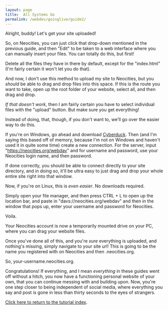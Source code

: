```yaml
---
layout: page
title:  All Systems Go
permalink: /webdev/goinglive/guide2/
---
```

Alright, buddy! Let's get your site uploaded!

So, on Neocities, you can just click that drop-down mentioned in the previous guide, and then "Edit" to be taken to a web interface where you can manually insert your files. You can totally do this, but first!

Delete all the files they have in there by default, except for the "index.html" (I'm fairly certain it won't let you do that).

And now, I don't use this method to upload my site to Neocities, but you *should* be able to drag and drop files into this space. If this is the route you want to take, open up the root folder of your website, select all, and then drag and drop.

*If that doesn't work*, then I am fairly certain you have to select individual files with the "upload" button. But make sure you get everything!

Instead of doing, that, though, if you don't want to, we'll go over the easier way to do this.

If you're on Windows, go ahead and download <a href="https://cyberduck.io/" target="_blank">Cyberduck</a>. Then (and I'm saying this based off of memory, because I'm not on Windows and haven't used it in quite some time) create a new connection. For the server, input "https://neocities.org/webdav" and for username and password, use your Neocities login name, and then password.

If done correctly, you should be able to connect directly to your site directory, and in doing so, it'll be ultra easy to just drag and drop your whole entire site right into that window.

Now, if you're on Linux, this is *even easier*. No downloads required.

Simply open your file manager, and then press CTRL + L to open up the location bar, and paste in "davs://neocities.org/webdav" and then in the window that pops up, enter your username and password for Neocities.

Voila.

Your Neocities account is now a temporarily mounted drive on your PC, where you can drag your website files.

Once you've done all of this, and you're *sure* everything is uploaded, and nothing's missing, simply navigate to your site url! This is going to be the name you registered with on Neocities and then .neocities.org.

So, your-username.neocities.org.

Congratulations! If everything, and I mean *everything* in these guides went off without a hitch, you now have a functioning personal website of your own, that you can continue messing with and building upon. Now, you're one step closer to being independent of social media, where everything you say and post is gone in less than thirty seconds to the eyes of strangers.

<a class="page-link" href="/pages/webdev">Click here to return to the tutorial index</a>.